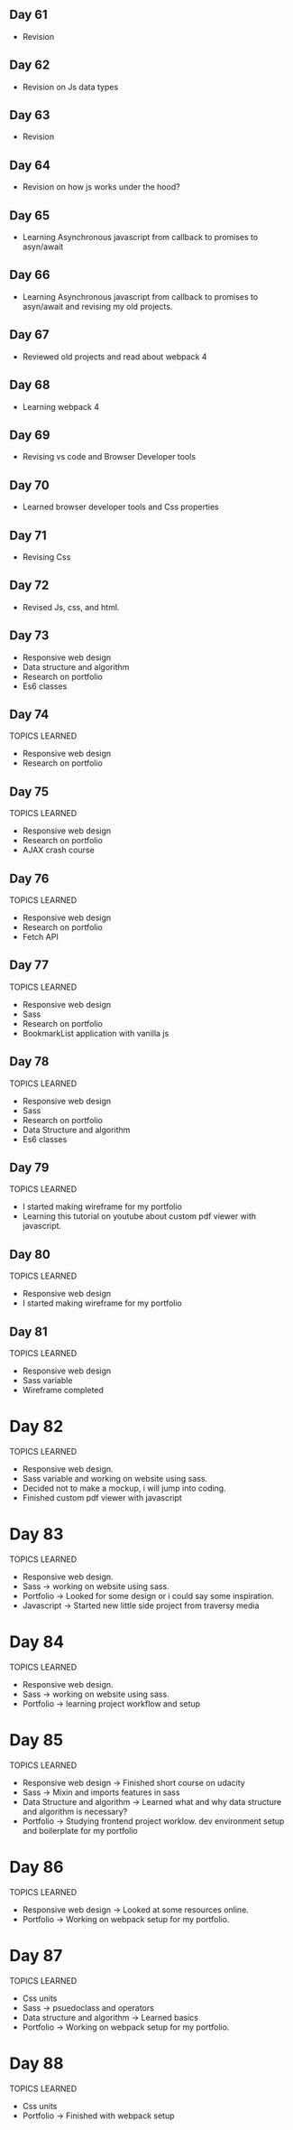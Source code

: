 ## Day 61
- Revision

## Day 62
- Revision on Js data types

## Day 63
- Revision

## Day 64
- Revision on how js works under the hood?

## Day 65
- Learning Asynchronous javascript from callback to promises to asyn/await

## Day 66
- Learning Asynchronous javascript from callback to promises to asyn/await and revising my old projects.

## Day 67
- Reviewed old projects and read about webpack 4

## Day 68
- Learning webpack 4

## Day 69
- Revising vs code and Browser Developer tools

## Day 70
- Learned browser developer tools and Css properties

## Day 71
- Revising Css

## Day 72
- Revised Js, css, and html. 

## Day 73
- Responsive web design
- Data structure and algorithm
- Research on portfolio
- Es6 classes

## Day 74
 TOPICS LEARNED
- Responsive web design
- Research on portfolio


## Day 75
 TOPICS LEARNED
- Responsive web design
- Research on portfolio
- AJAX crash course

## Day 76
 TOPICS LEARNED
 - Responsive web design
 - Research on portfolio
 - Fetch API
 
## Day 77
 TOPICS LEARNED
 - Responsive web design
 - Sass
 - Research on portfolio
 - BookmarkList application with vanilla js

## Day 78
 TOPICS LEARNED
 - Responsive web design
 - Sass
 - Research on portfolio
 - Data Structure and algorithm
 - Es6 classes
 
 ## Day 79
 TOPICS LEARNED
 - I started making wireframe for my portfolio
 - Learning this tutorial on youtube about custom pdf viewer with javascript.

## Day 80
 TOPICS LEARNED
  - Responsive web design 
  - I started making wireframe for my portfolio

## Day 81
 TOPICS LEARNED
  - Responsive web design 
  - Sass variable
  - Wireframe completed
  
# Day 82
 TOPICS LEARNED
  - Responsive web design.
  - Sass variable and working on website using sass.
  - Decided not to make a mockup, i will jump into coding.
  - Finished custom pdf viewer with javascript
 
# Day 83
 TOPICS LEARNED
   - Responsive web design.
   - Sass -> working on website using sass.
   - Portfolio -> Looked for some design or i could say some inspiration.
   - Javascript -> Started new little side project from traversy media

# Day 84
 TOPICS LEARNED
   - Responsive web design.
   - Sass -> working on website using sass.
   - Portfolio -> learning project workflow and setup
 
# Day 85
 TOPICS LEARNED
 - Responsive web design -> Finished short course on udacity
 - Sass -> Mixin and imports features in sass
 - Data Structure and algorithm -> Learned what and why data structure and algorithm is necessary?
 - Portfolio -> Studying frontend project worklow. dev environment setup and boilerplate for my portfolio

# Day 86
 TOPICS LEARNED
- Responsive web design -> Looked at some resources online.
- Portfolio -> Working on webpack setup for my portfolio.

# Day 87
 TOPICS LEARNED
 - Css units
 - Sass -> psuedoclass and operators
 - Data structure and algorithm -> Learned basics
 - Portfolio -> Working on webpack setup for my portfolio.

# Day 88
 TOPICS LEARNED 
  - Css units
  - Portfolio -> Finished with webpack setup

